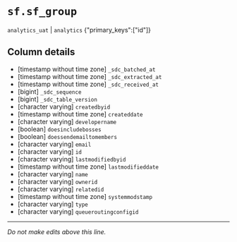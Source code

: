 # `sf.sf_group`
`analytics_uat` | `analytics`
{"primary_keys":["id"]}

## Column details
* [timestamp without time zone] `_sdc_batched_at`
* [timestamp without time zone] `_sdc_extracted_at`
* [timestamp without time zone] `_sdc_received_at`
* [bigint]    `_sdc_sequence`
* [bigint]    `_sdc_table_version`
* [character varying] `createdbyid`
* [timestamp without time zone] `createddate`
* [character varying] `developername`
* [boolean]   `doesincludebosses`
* [boolean]   `doessendemailtomembers`
* [character varying] `email`
* [character varying] `id`
* [character varying] `lastmodifiedbyid`
* [timestamp without time zone] `lastmodifieddate`
* [character varying] `name`
* [character varying] `ownerid`
* [character varying] `relatedid`
* [timestamp without time zone] `systemmodstamp`
* [character varying] `type`
* [character varying] `queueroutingconfigid`

-------------------------------------------------------------------------------
*Do not make edits above this line.*
